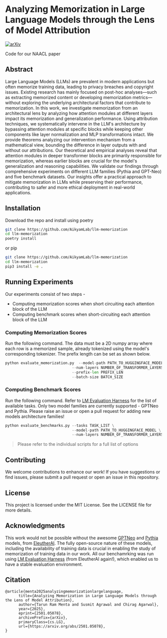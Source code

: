 # Analyzing Memorization in Large Language Models through the Lens of Model Attribution
[![arXiv](https://img.shields.io/badge/arXiv-2501.05078-b31b1b.svg)](https://arxiv.org/abs/2501.05078)

Code for our NAACL paper
## Abstract
Large Language Models (LLMs) are prevalent in modern applications but often memorize training data, leading to privacy breaches and copyright issues. Existing research has mainly focused on post-hoc analyses—such as extracting memorized content or developing memorization metrics—without exploring the underlying architectural factors that contribute to memorization. In this work, we investigate memorization from an architectural lens by analyzing how attention modules at different layers impact its memorization and generalization performance. Using attribution techniques, we systematically intervene in the LLM's architecture by bypassing attention modules at specific blocks while keeping other components like layer normalization and MLP transformations intact. We provide theorems analyzing our intervention mechanism from a mathematical view, bounding the difference in layer outputs with and without our attributions. Our theoretical and empirical analyses reveal that attention modules in deeper transformer blocks are primarily responsible for memorization, whereas earlier blocks are crucial for the model's generalization and reasoning capabilities. We validate our findings through comprehensive experiments on different LLM families (Pythia and GPT-Neo) and five benchmark datasets. Our insights offer a practical approach to mitigate memorization in LLMs while preserving their performance, contributing to safer and more ethical deployment in real-world applications. 

## Installation
Download the repo and install using poetry
```bash
git clone https://github.com/AikyamLab/llm-memorization
cd llm-memorization
poetry install
```
or pip
```bash
git clone https://github.com/AikyamLab/llm-memorization
cd llm-memorization
pip3 install -e .
```

## Running Experiments
Our experiments consist of two steps - 
- Computing memorization scores when short circuiting each attention block of the LLM
- Computing benchmark scores when short-circuiting each attention block of the LLM

### Computing Memorization Scores
Run the following command. The data must be a 2D numpy array where each row is a memorized sample, already tokenized using the model's corresponding tokenizer. The prefix length can be set as shown below. 
```python
python evaluate_memorization.py  --model-path PATH_TO_HUGGINGFACE_MODEL \
                              --num-layers NUMBER_OF_TRANSFORMER_LAYERS \
                              --prefix-len PREFIX_LEN
                              --batch-size BATCH_SIZE
```

### Computing Benchmark Scores
Run the following command. Refer to [LM Evaluation Harness]() for the list of available tasks. Only two model families are currently supported - GPTNeo and Pythia. Please raise an issue or open a pull request for adding new models architecture families!
```python
python evaluate_benchmarks.py --tasks TASK_LIST \
                              --model-path PATH_TO_HUGGINGFACE_MODEL \
                              --num-layers NUMBER_OF_TRANSFORMER_LAYERS
```
> Please refer to the individual scripts for a full list of options

## Contributing
We welcome contributions to enhance our work! If you have suggestions or find issues, please submit a pull request or open an issue in this repository.

## License
This project is licensed under the MIT License. See the LICENSE file for more details.

## Acknowledgments
This work would not be possible without the awesome [GPTNeo](https://github.com/EleutherAI/gpt-neo) and [Pythia](https://github.com/EleutherAI/pythia) models, from [EleutherAI](https://www.eleuther.ai/). The fully open-source nature of these models, including the availability of training data is crucial in enabling the study of memorization of training data in our work. 
All our benchamrking was run using [LM Evaluation Harness](https://github.com/EleutherAI/lm-evaluation-harness) (from EleutherAI again!), which enabled us to have a stable evaluation environment.

## Citation
```
@article{menta2025analyzingmemorizationlargelanguage,
      title={Analyzing Memorization in Large Language Models through the Lens of Model Attribution}, 
      author={Tarun Ram Menta and Susmit Agrawal and Chirag Agarwal},
      year={2025},
      eprint={2501.05078},
      archivePrefix={arXiv},
      primaryClass={cs.LG},
      url={https://arxiv.org/abs/2501.05078}, 
}
```
